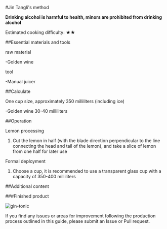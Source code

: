 #Jin Tangli's method

**Drinking alcohol is harmful to health, minors are prohibited from drinking alcohol**

Estimated cooking difficulty: ★★

##Essential materials and tools

raw material

-Golden wine

tool

-Manual juicer

##Calculate

One cup size, approximately 350 milliliters (including ice)

-Golden wine 30-40 milliliters

##Operation

Lemon processing

1. Cut the lemon in half (with the blade direction perpendicular to the line connecting the head and tail of the lemon), and take a slice of lemon from one half for later use

Formal deployment

1. Choose a cup, it is recommended to use a transparent glass cup with a capacity of 350-400 milliliters

##Additional content

###Finished product

![gin-tonic](./gin-tonic.jpg)

If you find any issues or areas for improvement following the production process outlined in this guide, please submit an Issue or Pull request.